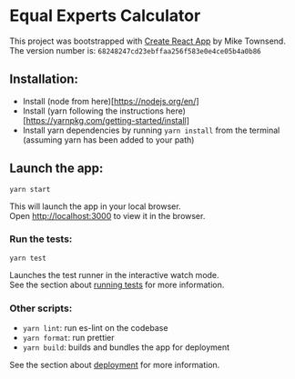 # Equal Experts Calculator

This project was bootstrapped with [Create React App](https://github.com/facebook/create-react-app) by Mike Townsend.
The version number is: `68248247cd23ebffaa256f583e0e4ce05b4a0b86`

## Installation:

- Install (node from here)[https://nodejs.org/en/]
- Install (yarn following the instructions here)[https://yarnpkg.com/getting-started/install]
- Install yarn dependencies by running `yarn install` from the terminal (assuming yarn has been added to your path)

## Launch the app:

`yarn start`

This will launch the app in your local browser.<br />
Open [http://localhost:3000](http://localhost:3000) to view it in the browser.

### Run the tests:

`yarn test`

Launches the test runner in the interactive watch mode.<br />
See the section about [running tests](https://facebook.github.io/create-react-app/docs/running-tests) for more information.

### Other scripts:

- `yarn lint`: run es-lint on the codebase
- `yarn format`: run prettier
- `yarn build`: builds and bundles the app for deployment

See the section about [deployment](https://facebook.github.io/create-react-app/docs/deployment) for more information.
